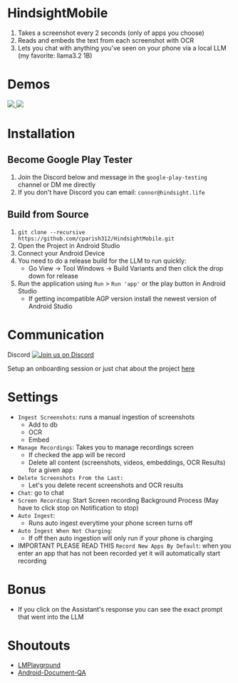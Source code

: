 # HindsightMobile
1) Takes a screenshot every 2 seconds (only of apps you choose)
2) Reads and embeds the text from each screenshot with OCR
3) Lets you chat with anything you've seen on your phone via a local LLM (my favorite: llama3.2 1B)

# Demos
<a href="https://www.loom.com/share/3537d558aff84cf8950d4348fb76a194">
  <img style="max-width:300px;" src="https://cdn.loom.com/sessions/thumbnails/3537d558aff84cf8950d4348fb76a194-341fff36e746979b-full-play.gif">
</a>
<a href="https://www.loom.com/share/54559342b2b34028b76e92be645942b5">
  <img style="max-width:300px;" src="https://cdn.loom.com/sessions/thumbnails/54559342b2b34028b76e92be645942b5-96c643714f1aa0ac-full-play.gif">
</a>

# Installation
## Become Google Play Tester
1. Join the Discord below and message in the `google-play-testing` channel or DM me directly
2. If you don't have Discord you can email: `connor@hindsight.life`

## Build from Source
1. `git clone --recursive https://github.com/cparish312/HindsightMobile.git`
2. Open the Project in Android Studio
3. Connect your Android Device
4. You need to do a release build for the LLM to run quickly:
   * Go View -> Tool Windows -> Build Variants and then click the drop down for release
5. Run the application using `Run` > `Run 'app'` or the play button in Android Studio
    * If getting incompatible AGP version install the newest version of Android Studio

# Communication
Discord
<a href="https://discord.gg/CmWWW94E">
    <img src="https://img.shields.io/discord/1285689349442109451?color=5865F2&logo=discord&logoColor=white&style=flat-square" alt="Join us on Discord">
</a>

Setup an onboarding session or just chat about the project [here](https://calendly.com/connorparish9)

# Settings
* `Ingest Screenshots`: runs a manual ingestion of screenshots
    * Add to db
    * OCR
    * Embed
* `Manage Recordings`: Takes you to manage recordings screen
  * If checked the app will be record
  * Delete all content (screenshots, videos, embeddings, OCR Results) for a given app
* `Delete Screenshots From the Last:`
  * Let's you delete recent screenshots and OCR results
* `Chat`: go to chat
* `Screen Recording`: Start Screen recording Background Process (May have to click stop on Notification to stop)
* `Auto Ingest`: 
  * Runs auto ingest everytime your phone screen turns off
* `Auto Ingest When Not Charging`:
  * If off then auto ingestion will only run if your phone is charging
* IMPORTANT PLEASE READ THIS `Record New Apps By Default`: when you enter an app that has not been
    recorded yet it will automatically start recording

# Bonus
* If you click on the Assistant's response you can see the exact prompt that went into the LLM

# Shoutouts
* [LMPlayground](https://github.com/andriydruk/LMPlayground/tree/main)
* [Android-Document-QA](https://github.com/shubham0204/Android-Document-QA/tree/main)